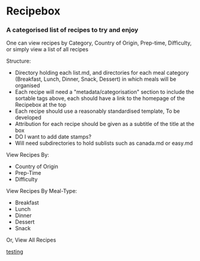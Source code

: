 # Recipebox
### A categorised list of recipes to try and enjoy

One can view recipes by Category, Country of Origin, Prep-time, Difficulty, or simply view a list of all recipes

Structure:

- Directory holding each list.md, and directories for each meal category (Breakfast, Lunch, Dinner, Snack, Dessert) in which meals will be organised
- Each recipe will need a "metadata/categorisation" section to include the sortable tags above, each should have a link to the homepage of the Recipebox at the top
- Each recipe should use a reasonably standardised template, To be developed
- Attribution for each recipe should be given as a subtitle of the title at the box
- DO I want to add date stamps?
- Will need subdirectories to hold sublists such as canada.md or easy.md


View Recipes By:
- Country of Origin
- Prep-Time
- Difficulty

View Recipes By Meal-Type:
- Breakfast
- Lunch
- Dinner
- Dessert
- Snack

Or, View All Recipes

[testing](https://github.com/wyattshanahan/Recipebox/blob/main/Countries/Canada.md)
